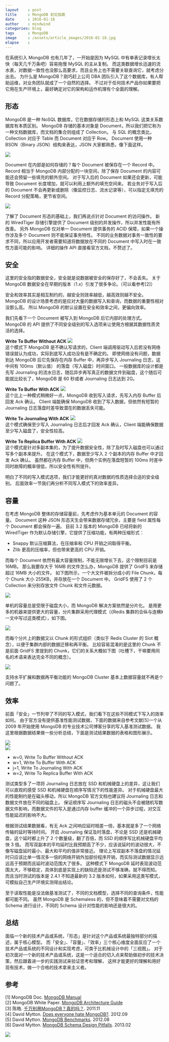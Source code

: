 ```yaml
---
layout    : post
title     : MongoDB 初见指南
date      : 2016-01-18
author    : mindwind
categories: blog
tags      : MongoDB
image     : /assets/article_images/2016-01-18.jpg
elapse    :
---
```



在系统引入 MongoDB 也有几年了，一开始是因为 MySQL 中有单表记录增长太快（每天几千万条吧）容易拖慢 MySQL 的主从复制。
而这类数据增长迅速的流水表，对数据一致性也没那么高要求，而且业务上也不需要关联查询它，就考虑分出去。
为什么是 MongoDB？刚巧赶上公司 DBA 团队引入了这个数据库，有人帮助运维，对业务团队就成了一个自然的选择。
不过对于任何技术产品你如果要把它用在生产环境上，最好确定对它的架构和运作机理有个全面的理解。


## 形态
MongoDB 是一种 NoSQL 数据库，它在数据存储的形态上和 MySQL 这类关系数据库有本质区别。
MongoDB 存储的基本对象是 Document，所以我们把它称为一种文档数据库，而文档的集合则组成了 Collection。
与 SQL 的概念类比，Collection 对应于 Table 而 Document 对应于 Row。
Document 使用一种 BSON（Binary JSON）结构来表达，JSON 大家都熟悉，像下面这样。

![](/assets/article_images/2016-01-18-1.png)

Document 在内部是如何存储的？每个 Document 被保存在一个 Record 中。
Record 相当于 MongoDB 内部分配的一块空间，除了保存 Document 的内容可能还会预留一些填充的额外空间。
对于写入后的 Document 如果还会更新，可能导致 Document 长度增加，就可以利用上额外的填充空间来。
若业务对于写入后的 Document 不会再更新或删除（像监控日志、流水记录等），可以指定无填充的 Record 分配策略，更节省空间。

![](/assets/article_images/2016-01-18-2.png)

了解了 Document 形态的基础上，我们再说点针对 Document 的访问操作。
新的 WiredTiger 存储引擎提供了 Document 级别的并发操作，所以并发性能有所改善。
另外 MongoDB 仅对单一 Document 提供事务的 ACID 保障，如果一个操作涉及多个 Document 则不能保证事务特性。
不同的业务数据对事务一致性的要求不同，所以应用开发者需要知道将数据放在不同的 Document 中写入时在一致性方面可能的影响。
详细的操作 API 直接看官方文档，不赘述了。


## 安全
这里的安全指的数据安全，安全就是说数据被安全的保存好了，不会丢失。
关于 MongoDB 数据安全在早期的版本（1.x）引发了很多争论。（可以看参考[2]）

安全和效率其实是相互制约的，越安全则效率越低，越高效则越不安全。
MongoDB 的设计场景考虑的是应对大量的数据写入和查询，而数据的重要性相对没那么高。
所以 MongoDB 的默认设置在安全和效率之间，更偏向效率。

我们先看下一个 Document 被写入到 MongoDB 后它内部的处理方式。
MongoDB 的 API 提供了不同安全级别的写入选项来让使用方根据其数据性质灵活的选择。

__Write To Buffer Without ACK__
![](/assets/article_images/2016-01-18-3.png)  
这个模式下 MongoDB 是不确认写请求的，Client 端调用驱动写入后若没有网络错误就认为成功，实际到底写入成功没有是不确定的。
即使网络没有问题，数据到达 MongoDB 后它先保存在内存 Buffer 中，再异步写入 Journaling 日志，这中间有 100ms（默认值） 的落盘（写入磁盘）时间窗口。
一般数据库的设计都是先写 Journaling 的流水日志，随后异步再写真正的数据文件到磁盘，这个随后可能就比较长了，MongoDB 是 60 秒或者 Journaling 日志达到 2G。

__Write To Buffer With ACK__
![](/assets/article_images/2016-01-18-4.png)  
这个比上一种模式稍微好一点，MongoDB 收到写入请求，先写入内存 Buffer 后回发 Ack 确认。
Client 端能确保 MongoDB 收到了写入数据，但依然有短暂的 Journaling 日志落盘时差导致潜在的数据丢失可能。

__Write To Journaling With ACK__
![](/assets/article_images/2016-01-18-5.png)  
这个模式确保至少写入 Journaling 日志后才回发 Ack 确认，Client 端能确保数据至少写入磁盘了，安全性较高。


__Write To Replica Buffer With ACK__
![](/assets/article_images/2016-01-18-6.png)  
这个模式是针对多副本集的，为了提升数据安全性，除了及时写入磁盘也可以通过写多个副本来提升。
在这个模式下，数据至少写入 2 个副本的内存 Buffer 中才回发 Ack 确认。
虽然都在内存 Buffer 中，但两个实例在落盘短暂的 100ms 时差中同时故障的概率很低，所以安全性有所提升。

明白了不同的写入模式选项，我们才能更好的真对数据的性质选择合适的安全级别。
后面效率一节我们再分析不同写入模式下的效率差异。


## 容量
在考虑 MongoDB 整体的存储容量前，先考虑作为基本单元的 Document 的容量。
Document 这种 JSON 形态天生会带来数据存储冗余，主要是 field 属性每个 Document 都会保存一遍。
目前 3.2 版本的 MongoDB 已经将新的 WiredTiger 作为默认存储引擎，它提供了压缩功能，有两种压缩形式：

   - Snappy 默认压缩算法，在压缩率和 CPU 开销之间取得平衡。
   - Zlib 更高的压缩率，但也带来更高的 CPU 开销。

而每个 Document 依然有最大容量限制，不能无限增长下去，这个限制目前是 16MB。
那么我要存大于 16MB 的文件怎么办，MongoDB 提供了 GridFS 来存储超过 16MB 大小的文件。
如下图所示，一个大文件被拆分成小的 File Chunk，每个 Chunk 大小 255KB，并存放在一个 Document 中。
GridFS 使用了 2 个 Collection 来分别存放文件 Chunk 和文件元数据。

![](/assets/article_images/2016-01-18-7.png)

单机的容量总是受限于磁盘大小，而 MongoDB 解决方案依然是分片化。
是用更多的机器来提供更大的容量，分片集群采用代理模式（《Redis 集群的合纵与连横》一文中写过这类模式），如下图。

![](/assets/article_images/2016-01-18-8.png)

而每个分片上的数据又以 Chunk 的形式组织（类似于 Redis Cluster 的 Slot 概念），以便于集群内部的数据迁移和再平衡。
比较容易混淆的是这里的 Chunk 不是前面 GridFS 里提到的 Chunk，它们的关系大概如下图（吐槽下，干嘛要用同名的术语来表达完全不同的概念）。

![](/assets/article_images/2016-01-18-9.png)

支持水平扩展和数据再平衡功能的 MongoDB Cluster 基本上数据容量就不再是个问题了。


## 效率
前面「安全」一节列举了不同的写入模式，我们看下在这些不同模式下写入的效率如何。
由于官方没有提供基准性能测试数据，下面的数据来自参考文献[5]一个从 2009 年开始使用 MongoDB 的专业技术公司博客分享的写入基准测试数据。
我这里根据数据结果做一些分析总结，下面是测试结果数据的表格和图形展示。

![](/assets/article_images/2016-01-18-10.png)  
![](/assets/article_images/2016-01-18-11.png)

  - w=0, Write To Buffer Without ACK
  - w=1, Write To Buffer With ACK
  - j=1, Write To Journaling With ACK
  - w=2, Write To Replica Buffer With ACK

测试类型多了一项将 Journaling 日志放在 SSD 和机械硬盘上的差异，这让我们可以直观的感受 SSD 和机械硬盘在顺序写情况下的性能差异。
对于机械硬盘最大的性能制约是在磁头移动，所以 MongoDB 官方文档也建议将 Journaling 日志和数据文件放在不同的磁盘上。
保证顺序写 Journaling 日志的磁头不会被随机写数据文件影响，而数据文件的写入是通过内存 buffer 缓冲的一个异步过程，对交互性能延迟的影响不大。

根据测试结果数据看，有无 Ack 之间响应延时相差一倍，基本就是多了一个网络传输的延时等待时间。
开启 Journaling 保证及时落盘，不论是 SSD 还是机械硬盘，这个延时都上升了 2 个数量级，翻了百倍，而 SSD 的顺序写比机械硬盘平均快 3 倍。
而写双副本的平均延时比我预期高了不少，应该说延时的波动很大，不像写磁盘延时最小、最大和平均的值非常接近。
理论上写双副本不落盘的情况延时只应该比单一情况多一倍的网络开销外加部份程序开销，而实际测试数据显示远远高于预期而且延时波动范围大了很多。
这种模式下 MongoDB 延时表现波动范围太大，不够稳定，具体到底是实现上的缺陷还是测试不够准确，就不得而知。
而且当时测试的版本是 2.4.1 不知道最新的 3.2 版本如何，如果采用这类写模式，可模拟自己生产环境实测得出结论。

至于读取性能是没法做基准测试了，不同的文档模型，选择不同的查询条件，性能都可能不同。
虽然 MongoDB 是 Schemaless 的，但不意味着不需要对文档的 Schema 进行设计，不同的 Schema 设计对性能的影响还是很大的。


## 总结
面临一个新的技术产品或系统，「形态」是针对这个产品或系统最独特部分的描述，属于核心模型。
而「安全」、「容量」、「效率」三个核心维度全面反应了一个技术产品或系统的不同设计和实现考虑，可类于比机械设计中的「三视图」。
对于初次面对一个新的技术产品或系统，这是一个适合的切入点来帮助做初步的技术决策，然后跟着进一步的实践测试来验证思考和理解，
这样才能更好的理解和用好现有技术，做一个合格的技术拿来主义者。


## 参考
[1] MongoDB Doc. [MongoDB Manual](https://docs.mongodb.org/manual/)  
[2] MongoDB White Paper. [MongoDB Architecture Guide](http://s3.amazonaws.com/info-mongodb-com/MongoDB_Architecture_Guide.pdf)  
[3] 陈皓. [千万别用MongoDB？真的吗？](http://coolshell.cn/articles/5826.html). 2011.11  
[4] David Mytton. [Does everyone hate MongoDB?](https://blog.serverdensity.com/does-everyone-hate-mongodb/). 2012.09  
[5] David Mytton. [MongoDB Benchmarks](https://blog.serverdensity.com/mongodb-benchmarks/). 2012.08  
[6] David Mytton. [MongoDB Schema Design Pitfalls](https://blog.serverdensity.com/mongodb-schema-design-pitfalls/). 2013.02  

![](/assets/images/qrcode_tail.jpg)
